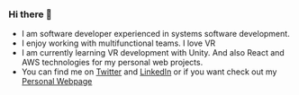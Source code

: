 ### Hi there 👋

- I am software developer experienced in systems software development.
- I enjoy working with multifunctional teams. I love VR
- I am currently learning VR development with Unity. And also React and AWS technologies for my personal web projects.
- You can find me on [Twitter](https://twitter.com/BurakUnaltay) and [LinkedIn](https://www.linkedin.com/in/burakunaltay/) or if you want check out my [Personal Webpage](https://www.burakunaltay.com)

<!--
**burakunaltay/burakunaltay** is a ✨ _special_ ✨ repository because its `README.md` (this file) appears on your GitHub profile.

Here are some ideas to get you started:

- 🔭 I’m currently working on ...
- 🌱 I’m currently learning ...
- 👯 I’m looking to collaborate on ...
- 🤔 I’m looking for help with ...
- 💬 Ask me about ...
- 📫 How to reach me: ...
- 😄 Pronouns: ...
- ⚡ Fun fact: ...
-->
